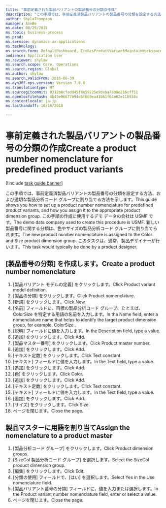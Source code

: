 ```yaml
--- 
title: "事前定義された製品バリアントの製品番号の分類の作成"
description: "この手順では、事前定義済製品バリアントの製品番号の分類を設定する方法、および適切な製品分析コード グループに割り当てる方法を示します。"
author: ShylaThompson
manager: AnnBe
ms.date: 08/29/2018
ms.topic: business-process
ms.prod: 
ms.service: dynamics-ax-applications
ms.technology: 
ms.search.form: DefaultDashboard, EcoResProductVariantMaintainWorkspace, EcoResNomenclature, EcoResProductDimensionGroup
audience: Application User
ms.reviewer: shylaw
ms.search.scope: Core, Operations
ms.search.region: Global
ms.author: shylaw
ms.search.validFrom: 2016-06-30
ms.dyn365.ops.version: Version 7.0.0
ms.translationtype: HT
ms.sourcegitcommit: 0312b8cfadd45f8e59225e9daba78b9e216cff51
ms.openlocfilehash: 4b49e96677b94d5f669ea41861f64e62e118938c
ms.contentlocale: ja-jp
ms.lasthandoff: 10/16/2018

---
```

# <a name="create-a-product-number-nomenclature-for-predefined-product-variants"></a><span data-ttu-id="6309d-103">事前定義された製品バリアントの製品番号の分類の作成</span><span class="sxs-lookup"><span data-stu-id="6309d-103">Create a product number nomenclature for predefined product variants</span></span>

[!include [task guide banner](../../includes/task-guide-banner.md)]

<span data-ttu-id="6309d-104">この手順では、事前定義済製品バリアントの製品番号の分類を設定する方法、および適切な製品分析コード グループに割り当てる方法を示します。</span><span class="sxs-lookup"><span data-stu-id="6309d-104">This guide shows you how to set up a product number nomenclature for predefined product variants, and how you assign it to the appropriate product dimension group.</span></span> <span data-ttu-id="6309d-105">この手順の作成に使用するデモ データの会社は USMF です。</span><span class="sxs-lookup"><span data-stu-id="6309d-105">The demo data company used to create this procedure is USMF.</span></span> <span data-ttu-id="6309d-106">新しい製品番号に関する分類は、色やサイズの製品分析コード グループに割り当てられます。</span><span class="sxs-lookup"><span data-stu-id="6309d-106">The new product number nomenclature is assigned to the Color and Size product dimension group.</span></span> <span data-ttu-id="6309d-107">このタスクは、通常、製品デザイナーが行います。</span><span class="sxs-lookup"><span data-stu-id="6309d-107">This task would typically be done by a product designer.</span></span>


## <a name="create-a-product-number-nomenclature"></a><span data-ttu-id="6309d-108">[製品番号の分類] を作成します。</span><span class="sxs-lookup"><span data-stu-id="6309d-108">Create a product number nomenclature</span></span>
1. <span data-ttu-id="6309d-109">[製品バリアント モデルの定義] をクリックします。</span><span class="sxs-lookup"><span data-stu-id="6309d-109">Click Product variant model definition.</span></span>
2. <span data-ttu-id="6309d-110">[製品の分類] をクリックします。</span><span class="sxs-lookup"><span data-stu-id="6309d-110">Click Product nomenclature.</span></span>
3. <span data-ttu-id="6309d-111">[新規] をクリックします。</span><span class="sxs-lookup"><span data-stu-id="6309d-111">Click New.</span></span>
4. <span data-ttu-id="6309d-112">[名前] フィールドに、目標の製品分析コード グループ、たとえば、ColorSize を特定する用語の名前を入力します。</span><span class="sxs-lookup"><span data-stu-id="6309d-112">In the Name field, enter a nomenclature name that helps to identify the target product dimension group, for example, ColorSize..</span></span>
5. <span data-ttu-id="6309d-113">[説明] フィールドに値を入力します。</span><span class="sxs-lookup"><span data-stu-id="6309d-113">In the Description field, type a value.</span></span>
6. <span data-ttu-id="6309d-114">[追加] をクリックします。</span><span class="sxs-lookup"><span data-stu-id="6309d-114">Click Add.</span></span>
7. <span data-ttu-id="6309d-115">[製品マスター番号] をクリックします。</span><span class="sxs-lookup"><span data-stu-id="6309d-115">Click Product master number.</span></span>
8. <span data-ttu-id="6309d-116">[追加] をクリックします。</span><span class="sxs-lookup"><span data-stu-id="6309d-116">Click Add.</span></span>
9. <span data-ttu-id="6309d-117">[テキスト定数] をクリックします。</span><span class="sxs-lookup"><span data-stu-id="6309d-117">Click Text constant.</span></span>
10. <span data-ttu-id="6309d-118">[テキスト] フィールドに値を入力します。</span><span class="sxs-lookup"><span data-stu-id="6309d-118">In the Text field, type a value.</span></span>
11. <span data-ttu-id="6309d-119">[追加] をクリックします。</span><span class="sxs-lookup"><span data-stu-id="6309d-119">Click Add.</span></span>
12. <span data-ttu-id="6309d-120">[色] をクリックします。</span><span class="sxs-lookup"><span data-stu-id="6309d-120">Click Color.</span></span>
13. <span data-ttu-id="6309d-121">[追加] をクリックします。</span><span class="sxs-lookup"><span data-stu-id="6309d-121">Click Add.</span></span>
14. <span data-ttu-id="6309d-122">[テキスト定数] をクリックします。</span><span class="sxs-lookup"><span data-stu-id="6309d-122">Click Text constant.</span></span>
15. <span data-ttu-id="6309d-123">[テキスト] フィールドに値を入力します。</span><span class="sxs-lookup"><span data-stu-id="6309d-123">In the Text field, type a value.</span></span>
16. <span data-ttu-id="6309d-124">[追加] をクリックします。</span><span class="sxs-lookup"><span data-stu-id="6309d-124">Click Add.</span></span>
17. <span data-ttu-id="6309d-125">[サイズ] をクリックします。</span><span class="sxs-lookup"><span data-stu-id="6309d-125">Click Size.</span></span>
18. <span data-ttu-id="6309d-126">ページを閉じます。</span><span class="sxs-lookup"><span data-stu-id="6309d-126">Close the page.</span></span>

## <a name="assign-the-nomenclature-to-a-product-master"></a><span data-ttu-id="6309d-127">製品マスターに用語を割り当て</span><span class="sxs-lookup"><span data-stu-id="6309d-127">Assign the nomenclature to a product master</span></span>
1. <span data-ttu-id="6309d-128">[製品分析コード グループ] をクリックします。</span><span class="sxs-lookup"><span data-stu-id="6309d-128">Click Product dimension groups.</span></span>
2. <span data-ttu-id="6309d-129">[SizeCol 製品分析コード グループ] を選択します。</span><span class="sxs-lookup"><span data-stu-id="6309d-129">Select the SizeCol product dimension group.</span></span>
3. <span data-ttu-id="6309d-130">[編集] をクリックします。</span><span class="sxs-lookup"><span data-stu-id="6309d-130">Click Edit.</span></span>
4. <span data-ttu-id="6309d-131">[分類の使用] フィールドで、[はい] を選択します。</span><span class="sxs-lookup"><span data-stu-id="6309d-131">Select Yes in the Use nomenclature field.</span></span>
5. <span data-ttu-id="6309d-132">[製品バリアント番号の分類] フィールドに、値を入力または選択します。</span><span class="sxs-lookup"><span data-stu-id="6309d-132">In the Product variant number nomenclature field, enter or select a value.</span></span>
6. <span data-ttu-id="6309d-133">ページを閉じます。</span><span class="sxs-lookup"><span data-stu-id="6309d-133">Close the page.</span></span>


